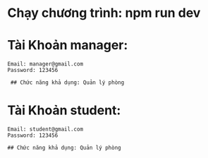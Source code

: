# Chạy chương trình: npm run dev

# Tài Khoản manager:

    Email: manager@gmail.com
    Password: 123456

     ## Chức năng khả dụng: Quản lý phòng

# Tài Khoản student:

    Email: student@gmail.com
    Password: 123456

    ## Chức năng khả dụng: Quản lý phòng
